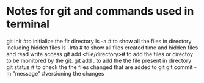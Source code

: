 # Notes for git and commands used in terminal
git init #to initialize the fir directory
ls -a    # to show all the files in directory including hidden files
ls -lrta # to show all files created time and hidden files and read write access
git add <file/directory># to add the files or directoy to be monitored by the git.
git add . to add the the file present in directory
git status  # to check the the files changed that are added to git
git commit -m "message"    #versioning the changes

